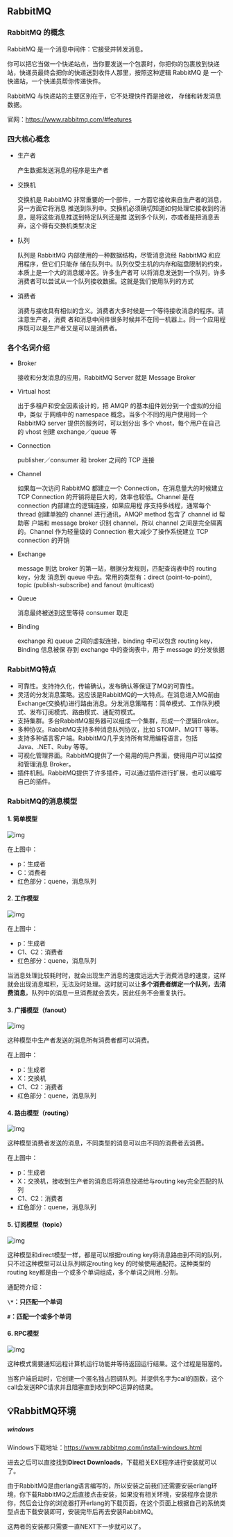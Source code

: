 ## RabbitMQ

### RabbitMQ 的概念 

RabbitMQ 是一个消息中间件：它接受并转发消息。

你可以把它当做一个快递站点，当你要发送一个包裹时，你把你的包裹放到快递站，快递员最终会把你的快递送到收件人那里，按照这种逻辑 RabbitMQ 是 一个快递站，一个快递员帮你传递快件。

RabbitMQ 与快递站的主要区别在于，它不处理快件而是接收， 存储和转发消息数据。

官网：<https://www.rabbitmq.com/#features>

### 四大核心概念

- 生产者

  产生数据发送消息的程序是生产者

- 交换机

  交换机是 RabbitMQ 非常重要的一个部件，一方面它接收来自生产者的消息，另一方面它将消息 推送到队列中。交换机必须确切知道如何处理它接收到的消息，是将这些消息推送到特定队列还是推 送到多个队列，亦或者是把消息丢弃，这个得有交换机类型决定

- 队列

  队列是 RabbitMQ 内部使用的一种数据结构，尽管消息流经 RabbitMQ 和应用程序，但它们只能存 储在队列中。队列仅受主机的内存和磁盘限制的约束，本质上是一个大的消息缓冲区。许多生产者可 以将消息发送到一个队列，许多消费者可以尝试从一个队列接收数据。这就是我们使用队列的方式

- 消费者

  消费与接收具有相似的含义。消费者大多时候是一个等待接收消息的程序。请注意生产者，消费 者和消息中间件很多时候并不在同一机器上。同一个应用程序既可以是生产者又是可以是消费者。



### 各个名词介绍 

- Broker

  接收和分发消息的应用，RabbitMQ Server 就是 Message Broker

- Virtual host

  出于多租户和安全因素设计的，把 AMQP 的基本组件划分到一个虚拟的分组中，类似 于网络中的 namespace 概念。当多个不同的用户使用同一个 RabbitMQ server 提供的服务时，可以划分出 多个 vhost，每个用户在自己的 vhost 创建 exchange／queue 等

- Connection

  publisher／consumer 和 broker 之间的 TCP 连接

- Channel

  如果每一次访问 RabbitMQ 都建立一个 Connection，在消息量大的时候建立 TCP Connection 的开销将是巨大的，效率也较低。Channel 是在 connection 内部建立的逻辑连接，如果应用程 序支持多线程，通常每个 thread 创建单独的 channel 进行通讯，AMQP method 包含了 channel id 帮助客 户端和 message broker 识别 channel，所以 channel 之间是完全隔离的。Channel 作为轻量级的 Connection 极大减少了操作系统建立 TCP connection 的开销 

- Exchange

  message 到达 broker 的第一站，根据分发规则，匹配查询表中的 routing key，分发 消息到 queue 中去。常用的类型有：direct (point-to-point), topic (publish-subscribe) and fanout (multicast)

- Queue

  消息最终被送到这里等待 consumer 取走

- Binding

  exchange 和 queue 之间的虚拟连接，binding 中可以包含 routing key，Binding 信息被保 存到 exchange 中的查询表中，用于 message 的分发依据

### RabbitMQ特点

- 可靠性。支持持久化，传输确认，发布确认等保证了MQ的可靠性。
- 灵活的分发消息策略。这应该是RabbitMQ的一大特点。在消息进入MQ前由Exchange(交换机)进行路由消息。分发消息策略有：简单模式、工作队列模式、发布订阅模式、路由模式、通配符模式。
- 支持集群。多台RabbitMQ服务器可以组成一个集群，形成一个逻辑Broker。
- 多种协议。RabbitMQ支持多种消息队列协议，比如 STOMP、MQTT 等等。
- 支持多种语言客户端。RabbitMQ几乎支持所有常用编程语言，包括 Java、.NET、Ruby 等等。
- 可视化管理界面。RabbitMQ提供了一个易用的用户界面，使得用户可以监控和管理消息 Broker。
- 插件机制。RabbitMQ提供了许多插件，可以通过插件进行扩展，也可以编写自己的插件。

### RabbitMQ的消息模型

#### 1. 简单模型

![img](images/7000.png)

在上图中：

- p：生成者
- C：消费者
- 红色部分：quene，消息队列

#### 2. 工作模型

![img](images/7000-16813661889463.png)

在上图中：

- p：生成者
- C1、C2：消费者
- 红色部分：quene，消息队列

当消息处理比较耗时时，就会出现生产消息的速度远远大于消费消息的速度，这样就会出现消息堆积，无法及时处理。这时就可以让**多个消费者绑定一个队列，去消费消息**，队列中的消息一旦消费就会丢失，因此任务不会重复执行。

#### 3. 广播模型（fanout）

![img](images/7000-16813661930376.png)

这种模型中生产者发送的消息所有消费者都可以消费。

在上图中：

- p：生成者
- X：交换机
- C1、C2：消费者
- 红色部分：quene，消息队列

#### 4. 路由模型（routing）

![img](images/7000-16813661980589.png)

这种模型消费者发送的消息，不同类型的消息可以由不同的消费者去消费。

在上图中：

- p：生成者
- X：交换机，接收到生产者的消息后将消息投递给与routing key完全匹配的队列
- C1、C2：消费者
- 红色部分：quene，消息队列

#### 5. 订阅模型（topic）

![img](images/7000-168136620288212.png)

这种模型和direct模型一样，都是可以根据routing key将消息路由到不同的队列，只不过这种模型可以让队列绑定routing key 的时候使用通配符。这种类型的routing key都是由一个或多个单词组成，多个单词之间用`.`分割。

通配符介绍：

**`\*`：只匹配一个单词**

**`#`：匹配一个或多个单词**

#### 6. RPC模型

![img](https://ask.qcloudimg.com/http-save/yehe-1443828/adf0855debd10dc57818296bcc6ebb7c.png?imageView2/2/w/2560/h/7000)

这种模式需要通知远程计算机运行功能并等待返回运行结果。这个过程是阻塞的。

当客户端启动时，它创建一个匿名独占回调队列。并提供名字为call的函数，这个call会发送RPC请求并且阻塞直到收到RPC运算的结果。

## **💡RabbitMQ环境**

##### windows

Windows下载地址：https://www.rabbitmq.com/install-windows.html

进去之后可以直接找到**Direct Downloads**，下载相关EXE程序进行安装就可以了。

由于RabbitMQ是由erlang语言编写的，所以安装之前我们还需要安装erlang环境，你下载RabbitMQ之后直接点击安装，如果没有相关环境，安装程序会提示你，然后会让你的浏览器打开erlang的下载页面，在这个页面上根据自己的系统类型点击下载安装即可，安装完毕后再去安装RabbitMQ。

这两者的安装都只需要一直NEXT下一步就可以了。


